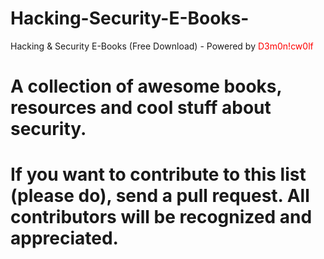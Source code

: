 # Hacking-Security-E-Books-
Hacking & Security E-Books (Free Download) - Powered by  <font color="red">D3m0n!cw0lf</font> 

# A collection of awesome books, resources and cool stuff about security.

# If you want to contribute to this list (please do), send a pull request. All contributors will be recognized and appreciated.

